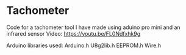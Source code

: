 # Tachometer
Code for a tachometer tool I have made using aduino pro mini and an infrared sensor
Video: https://youtu.be/FL0Ndfxhk9g

Arduino libraries used:
Arduino.h
U8g2lib.h
EEPROM.h
Wire.h
